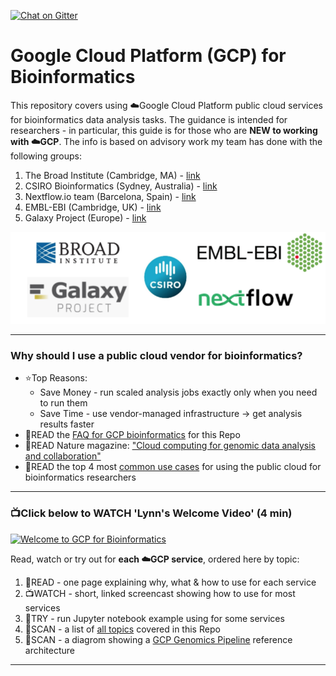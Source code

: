 [![Chat on Gitter](https://img.shields.io/gitter/room/gcp-for-bioinformatics/nextflow.svg?colorB=26af64&style=popout)](https://gitter.im/gcp-for-bioinformatics)

# Google Cloud Platform (GCP) for Bioinformatics
This repository covers using ☁️Google Cloud Platform public cloud services for bioinformatics data analysis tasks.  The guidance is intended for researchers - in particular, this guide is for those who are **NEW to working with ☁️GCP**.  The info is based on advisory work my team has done with the following groups:

1) The Broad Institute (Cambridge, MA) - [link](https://www.broadinstitute.org)
2) CSIRO Bioinformatics (Sydney, Australia) - [link](https://bioinformatics.csiro.au/)
3) Nextflow.io team (Barcelona, Spain) - [link](https://www.nextflow.io/about-us.html)
4) EMBL-EBI (Cambridge, UK) - [link](https://www.ebi.ac.uk/)
5) Galaxy Project (Europe) - [link](https://galaxyproject.org/cloud/)

[![bioinformatics-groups](/images/logos.png)]() 

---

### Why should I use a public cloud vendor for bioinformatics?

- ⭐️Top Reasons:
    - Save Money - run scaled analysis jobs exactly only when you need to run them
    - Save Time - use vendor-managed infrastructure -> get analysis results faster
- 📗READ the [FAQ for GCP bioinformatics](https://github.com/lynnlangit/gcp-for-bioinformatics/blob/master/FAQ.md) for this Repo
- 📕READ Nature magazine: ["Cloud computing for genomic data analysis and collaboration"](https://www.nature.com/articles/nrg.2017.113)
- 📗READ the top 4 most [common use cases](https://github.com/lynnlangit/gcp-for-bioinformatics/blob/master/USING.md) for using the public cloud for bioinformatics researchers

----

### 📺Click below to WATCH 'Lynn's Welcome Video' (4 min) 

[![Welcome to GCP for Bioinformatics](http://img.youtube.com/vi/YoFkSVDlN6k/0.jpg)](http://www.youtube.com/watch?v=YoFkSVDlN6k "Welcome to GCP for Bioinformatics")

Read, watch or try out for **each ☁️GCP service**, ordered here by topic:  
1. 📗READ - one page explaining why, what & how to use for each service
2. 📺WATCH -  short, linked screencast showing how to use for most services
3. 📙TRY - run Jupyter notebook example using for some services 
4. 📘SCAN - a list of [all topics](https://github.com/lynnlangit/gcp-for-bioinformatics/blob/master/TOPICS.md) covered in this Repo
5. 📘SCAN - a diagrom showing a [GCP Genomics Pipeline](https://github.com/lynnlangit/gcp-for-bioinformatics/blob/master/ARCHITECTURE.md) reference architecture

-----


